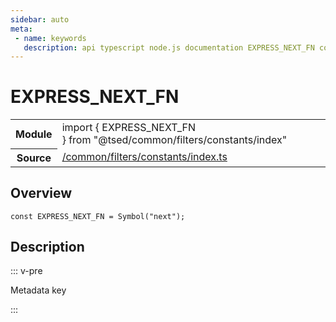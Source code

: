 ```yaml
---
sidebar: auto
meta:
 - name: keywords
   description: api typescript node.js documentation EXPRESS_NEXT_FN const
---
```

# EXPRESS_NEXT_FN <Badge text="Constant" type="const"/>
<!-- Summary -->
<section class="symbol-info"><table class="is-full-width"><tbody><tr><th>Module</th><td><div class="lang-typescript"><span class="token keyword">import</span> { EXPRESS_NEXT_FN }&nbsp;<span class="token keyword">from</span>&nbsp;<span class="token string">"@tsed/common/filters/constants/index"</span></div></td></tr><tr><th>Source</th><td><a href="https://github.com/Romakita/ts-express-decorators/blob/v4.30.2/src//common/filters/constants/index.ts#L0-L0">/common/filters/constants/index.ts</a></td></tr></tbody></table></section>

<!-- Overview -->
## Overview


<pre><code class="typescript-lang "><span class="token keyword">const</span> EXPRESS_NEXT_FN<span class="token punctuation"> = </span><span class="token function">Symbol</span><span class="token punctuation">(</span>"next"<span class="token punctuation">)</span><span class="token punctuation">;</span></code></pre>



<!-- Description -->
## Description

::: v-pre

Metadata key

:::